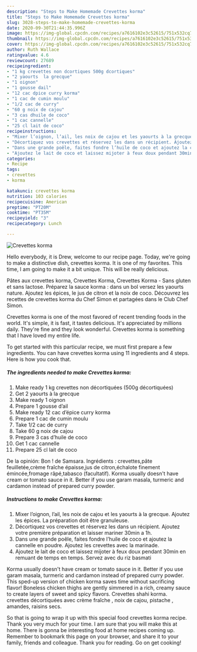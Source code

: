 ```yaml
---
description: "Steps to Make Homemade Crevettes korma"
title: "Steps to Make Homemade Crevettes korma"
slug: 3028-steps-to-make-homemade-crevettes-korma
date: 2020-09-30T21:44:35.996Z
image: https://img-global.cpcdn.com/recipes/a7616102e3c52615/751x532cq70/crevettes-korma-photo-principale-de-la-recette.jpg
thumbnail: https://img-global.cpcdn.com/recipes/a7616102e3c52615/751x532cq70/crevettes-korma-photo-principale-de-la-recette.jpg
cover: https://img-global.cpcdn.com/recipes/a7616102e3c52615/751x532cq70/crevettes-korma-photo-principale-de-la-recette.jpg
author: Ruth Wallace
ratingvalue: 4.6
reviewcount: 27689
recipeingredient:
- "1 kg crevettes non dcortiques 500g dcortiques"
- "2 yaourts  la grecque"
- "1 oignon"
- "1 gousse dail"
- "12 cac dpice curry korma"
- "1 cac de cumin moulu"
- "1/2 cac de curry"
- "60 g noix de cajou"
- "3 cas dhuile de coco"
- "1 cac cannelle"
- "25 cl lait de coco"
recipeinstructions:
- "Mixer l’oignon, l’ail, les noix de cajou et les yaourts à la grecque. Ajoutez les épices. La préparation doit être granuleuse."
- "Décortiquez vos crevettes et réservez les dans un récipient. Ajoutez votre première préparation et laisser mariner 30min a 1h."
- "Dans une grande poêle, faites fondre l’huile de coco et ajoutez la cannelle en poudre. Ajoutez les crevettes avec la marinade."
- "Ajoutez le lait de coco et laissez mijoter à feux doux pendant 30min en remuant de temps en temps. Servez avec du riz basmati"
categories:
- Recipe
tags:
- crevettes
- korma

katakunci: crevettes korma 
nutrition: 103 calories
recipecuisine: American
preptime: "PT20M"
cooktime: "PT35M"
recipeyield: "3"
recipecategory: Lunch

---
```



![Crevettes korma](https://img-global.cpcdn.com/recipes/a7616102e3c52615/751x532cq70/crevettes-korma-photo-principale-de-la-recette.jpg)

Hello everybody, it is Drew, welcome to our recipe page. Today, we're going to make a distinctive dish, crevettes korma. It is one of my favorites. This time, I am going to make it a bit unique. This will be really delicious.

Pâtes aux crevettes korma, Crevettes Korma, Crevettes Korma - Sans gluten et sans lactose. Préparez la sauce korma : dans un bol versez les yaourts nature. Ajoutez les épices, le jus de citron et la noix de coco. Découvrez les recettes de crevettes korma du Chef Simon et partagées dans le Club Chef Simon.

Crevettes korma is one of the most favored of recent trending foods in the world. It's simple, it is fast, it tastes delicious. It's appreciated by millions daily. They're fine and they look wonderful. Crevettes korma is something that I have loved my entire life.


To get started with this particular recipe, we must first prepare a few ingredients. You can have crevettes korma using 11 ingredients and 4 steps. Here is how you cook that.

<!--inarticleads1-->

##### The ingredients needed to make Crevettes korma:

1. Make ready 1 kg crevettes non décortiquées (500g décortiquées)
1. Get 2 yaourts à la grecque
1. Make ready 1 oignon
1. Prepare 1 gousse d’ail
1. Make ready 12 cac d’épice curry korma
1. Prepare 1 cac de cumin moulu
1. Take 1/2 cac de curry
1. Take 60 g noix de cajou
1. Prepare 3 cas d’huile de coco
1. Get 1 cac cannelle
1. Prepare 25 cl lait de coco


De la opinión: Bon ! de Samsara. Ingrédients : crevettes,pâte feuilletée,crème fraîche épaisse,jus de citron,échalote finement émincée,fromage râpé,tabasco (facultatif). Korma usually doesn&#39;t have cream or tomato sauce in it. Better if you use garam masala, turmeric and cardamon instead of prepared curry powder. 

<!--inarticleads2-->

##### Instructions to make Crevettes korma:

1. Mixer l’oignon, l’ail, les noix de cajou et les yaourts à la grecque. Ajoutez les épices. La préparation doit être granuleuse.
1. Décortiquez vos crevettes et réservez les dans un récipient. Ajoutez votre première préparation et laisser mariner 30min a 1h.
1. Dans une grande poêle, faites fondre l’huile de coco et ajoutez la cannelle en poudre. Ajoutez les crevettes avec la marinade.
1. Ajoutez le lait de coco et laissez mijoter à feux doux pendant 30min en remuant de temps en temps. Servez avec du riz basmati


Korma usually doesn&#39;t have cream or tomato sauce in it. Better if you use garam masala, turmeric and cardamon instead of prepared curry powder. This sped-up version of chicken korma saves time without sacrificing flavor! Boneless chicken thighs are gently simmered in a rich, creamy sauce to create layers of sweet and spicy flavors. Crevettes shahi korma. crevettes décortiquées avec crème fraîche , noix de cajou, pistache , amandes, raisins secs. 

So that is going to wrap it up with this special food crevettes korma recipe. Thank you very much for your time. I am sure that you will make this at home. There is gonna be interesting food at home recipes coming up. Remember to bookmark this page on your browser, and share it to your family, friends and colleague. Thank you for reading. Go on get cooking!
